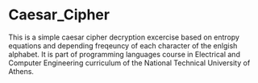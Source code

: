 # Caesar_Cipher


This is a simple caesar cipher decryption excercise based on entropy equations and depending freqeuncy of each character of the enlgish alphabet. It is part of programming languages course in Electrical and Computer Engineering curriculum of the National Technical University of Athens.